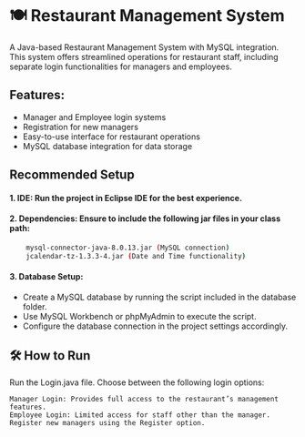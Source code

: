 
# 🍽️ Restaurant Management System
A Java-based Restaurant Management System with MySQL integration. This system offers streamlined operations for restaurant staff, including separate login functionalities for managers and employees.





## Features:
* Manager and Employee login systems
* Registration for new managers
* Easy-to-use interface for restaurant operations
* MySQL database integration for data storage

## Recommended Setup

#### 1. IDE: Run the project in Eclipse IDE for the best experience.

#### 2. Dependencies: Ensure to include the following jar files in your class path:

```bash
    mysql-connector-java-8.0.13.jar (MySQL connection)
    jcalendar-tz-1.3.3-4.jar (Date and Time functionality)
```
#### 3. Database Setup:

* Create a MySQL database by running the script included in the database folder.
* Use MySQL Workbench or phpMyAdmin to execute the script.
* Configure the database connection in the project settings accordingly.







## 🛠️ How to Run

Run the Login.java file.
Choose between the following login options:

    Manager Login: Provides full access to the restaurant’s management features.
    Employee Login: Limited access for staff other than the manager.
    Register new managers using the Register option.






